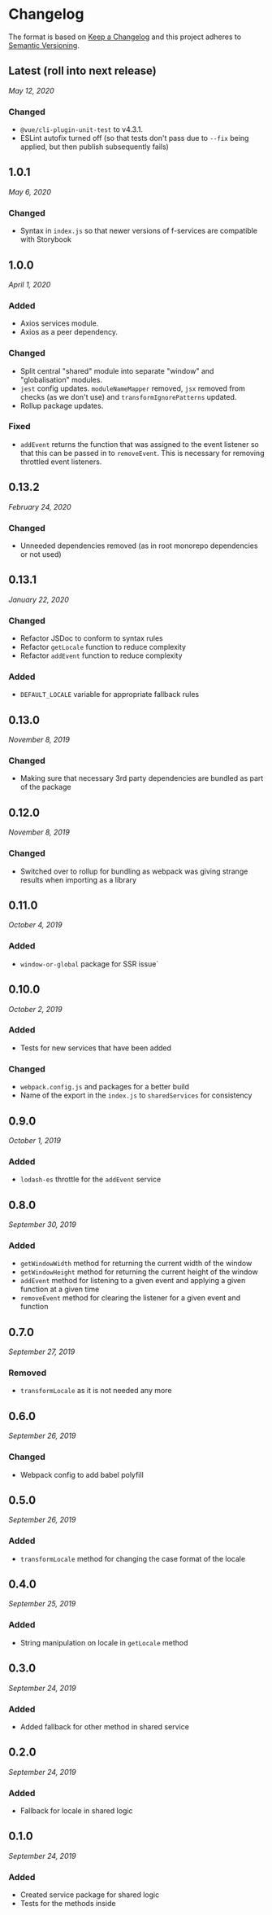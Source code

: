 # Changelog

The format is based on [Keep a Changelog](http://keepachangelog.com/en/1.0.0/)
and this project adheres to [Semantic Versioning](http://semver.org/spec/v2.0.0.html).


Latest (roll into next release)
------------------------------
*May 12, 2020*

### Changed
- `@vue/cli-plugin-unit-test` to v4.3.1.
- ESLint autofix turned off (so that tests don't pass due to `--fix` being applied, but then publish subsequently fails)


1.0.1
------------------------------
*May 6, 2020*

### Changed
- Syntax in `index.js` so that newer versions of f-services are compatible with Storybook


1.0.0
------------------------------
*April 1, 2020*

### Added
- Axios services module.
- Axios as a peer dependency.

### Changed
- Split central "shared" module into separate "window" and "globalisation" modules.
- `jest` config updates. `moduleNameMapper` removed, `jsx` removed from checks (as we don't use) and `transformIgnorePatterns` updated.
- Rollup package updates.

### Fixed
- `addEvent` returns the function that was assigned to the event listener so that this can be passed in to `removeEvent`. This is necessary for removing throttled event listeners.


0.13.2
------------------------------
*February 24, 2020*

### Changed
- Unneeded dependencies removed (as in root monorepo dependencies or not used)


0.13.1
------------------------------
*January 22, 2020*

### Changed
- Refactor JSDoc to conform to syntax rules
- Refactor `getLocale` function to reduce complexity
- Refactor `addEvent` function to reduce complexity

### Added
- `DEFAULT_LOCALE` variable for appropriate fallback rules


0.13.0
------------------------------
*November 8, 2019*

### Changed
- Making sure that necessary 3rd party dependencies are bundled as part of the package


0.12.0
------------------------------
*November 8, 2019*

### Changed
- Switched over to rollup for bundling as webpack was giving strange results when importing as a library


0.11.0
------------------------------
*October 4, 2019*

### Added
- `window-or-global` package for SSR issue`


0.10.0
------------------------------
*October 2, 2019*

### Added
- Tests for new services that have been added

### Changed
- `webpack.config.js` and packages for a better build
- Name of the export in the `index.js` to `sharedServices` for consistency


0.9.0
------------------------------
*October 1, 2019*

### Added
- `lodash-es` throttle for the `addEvent` service


0.8.0
------------------------------
*September 30, 2019*

### Added
- `getWindowWidth` method for returning the current width of the window
- `getWindowHeight` method for returning the current height of the window
- `addEvent` method for listening to a given event and applying a given function at a given time
- `removeEvent` method for clearing the listener for a given event and function


0.7.0
------------------------------
*September 27, 2019*

### Removed
- `transformLocale` as it is not needed any more


0.6.0
------------------------------
*September 26, 2019*

### Changed
- Webpack config to add babel polyfill


0.5.0
------------------------------
*September 26, 2019*

### Added
- `transformLocale` method for changing the case format of the locale


0.4.0
------------------------------
*September 25, 2019*

### Added
- String manipulation on locale in `getLocale` method


0.3.0
------------------------------
*September 24, 2019*

### Added
- Added fallback for other method in shared service


0.2.0
------------------------------
*September 24, 2019*

### Added
- Fallback for locale in shared logic


0.1.0
------------------------------
*September 24, 2019*

### Added
- Created service package for shared logic
- Tests for the methods inside
